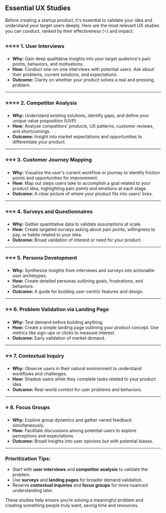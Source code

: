## Essential UX Studies

Before creating a startup product, it's essential to validate your idea and understand your target users deeply. Here are the most relevant UX studies you can conduct, ranked by their effectiveness (⭐) and impact:

### ⭐⭐⭐⭐ **1. User Interviews**

- **Why:** Gain deep qualitative insights into your target audience's pain points, behaviors, and motivations.
- **How:** Conduct one-on-one interviews with potential users. Ask about their problems, current solutions, and expectations.
- **Outcome:** Clarity on whether your product solves a real and pressing problem.

---

### ⭐⭐⭐⭐ **2. Competitor Analysis**

- **Why:** Understand existing solutions, identify gaps, and define your unique value proposition (UVP).
- **How:** Analyze competitors’ products, UX patterns, customer reviews, and shortcomings.
- **Outcome:** Insight into market expectations and opportunities to differentiate your product.

---

### ⭐⭐⭐ **3. Customer Journey Mapping**

- **Why:** Visualize the user's current workflow or journey to identify friction points and opportunities for improvement.
- **How:** Map out steps users take to accomplish a goal related to your product idea, highlighting pain points and emotions at each stage.
- **Outcome:** A clear picture of where your product fits into users' lives.

---

### ⭐⭐⭐ **4. Surveys and Questionnaires**

- **Why:** Gather quantitative data to validate assumptions at scale.
- **How:** Create targeted surveys asking about pain points, willingness to pay, or habits related to your idea.
- **Outcome:** Broad validation of interest or need for your product.

---

### ⭐⭐⭐ **5. Persona Development**

- **Why:** Synthesize insights from interviews and surveys into actionable user archetypes.
- **How:** Create detailed personas outlining goals, frustrations, and behaviors.
- **Outcome:** A guide for building user-centric features and design.

---

### ⭐⭐ **6. Problem Validation via Landing Page**

- **Why:** Test demand before building anything.
- **How:** Create a simple landing page outlining your product concept. Use metrics like sign-ups or clicks to measure interest.
- **Outcome:** Early validation of market demand.

---

### ⭐⭐ **7. Contextual Inquiry**

- **Why:** Observe users in their natural environment to understand workflows and challenges.
- **How:** Shadow users while they complete tasks related to your product idea.
- **Outcome:** Real-world context for user problems and behaviors.

---

### ⭐ **8. Focus Groups**

- **Why:** Explore group dynamics and gather varied feedback simultaneously.
- **How:** Facilitate discussions among potential users to explore perceptions and expectations.
- **Outcome:** Broad insights into user opinions but with potential biases.

---

### Prioritization Tips:

- Start with **user interviews** and **competitor analysis** to validate the problem.
- Use **surveys** and **landing pages** for broader demand validation.
- Reserve **contextual inquiries** and **focus groups** for more nuanced understanding later.

These studies help ensure you’re solving a meaningful problem and creating something people truly want, saving time and resources.
